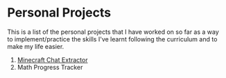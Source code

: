 # Personal Projects
This is a list of the personal projects that I have worked on so far as a way to implement/practice the skills I've learnt following the curriculum and to make my life easier.

1. [Minecraft Chat Extractor](https://github.com/placelplacel/minecraft-chat-extractor)
2. Math Progress Tracker

